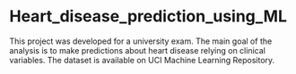 # Heart_disease_prediction_using_ML
This project was developed for a university exam. The main goal of the analysis is to make predictions about heart disease relying on clinical variables. The dataset is available on UCI Machine Learning Repository.
